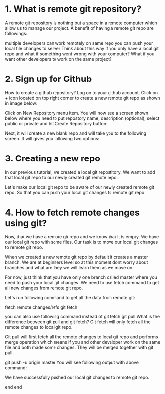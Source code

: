  # 1. What is remote git repository?
A remote git repository is nothing but a space in a remote computer which allow us to manage our project. A benefit of having a remote git repo are followings:

multiple developers can work remotely on same repo
you can push your local file changes to server
Think about this way if you only have a local git repo and what if something went wrong with your computer? What if you want other developers to work on the same project?



# 2. Sign up for Github

 How to create a github repository?
Log on to your github account. Click on + icon located on top right corner to create a new remote git repo as shown in image below:


Click on New Repository menu item. You will now see a screen shown below where you need to put repostory name, description (optional), select public or private and hit Create Repository button:


Next, it will create a new blank repo and will take you to the following screen. It will gives you following two options:

# 3. Creating a new repo

In our previous tutorial, we created a local git repostitory. We want to add that local git repo to our newly created git remote repo.

Let's make our local git repo to be aware of our newly created remote git repo. So that you can push your local git changes to remote git repo.

# 4.  How to fetch remote changes using git?
Now, that we have a remote git repo and we know that it is empty. We have our local git repo with some files. Our task is to move our local git changes to remote git repo.

When we created a new remote git repo by default it creates a master branch. We are at beginners level so at this moment dont worry about branches and what are they we will learn them as we move on.

For now, just think that you have only one branch called master where you need to push your local git changes. We need to use fetch command to get all new changes from remote git repo.

Let's run following command to get all the data from remote git:

fetch remote changes/refs
git fetch

you can also use following 
command instead of git fetch
git pull​
 What is the difference between git pull and git fetch?
Git fetch will only fetch all the remote changes to local git repo.

Git pull will first fetch all the remote changes to local git repo and performs merge operation which means if you and other developer work on the same file and both made some changes. They will be merged together with git pull.


git push -u origin master​
You will see following output with above command:


We have successfully pushed our local git changes to remote git repo.

end end
